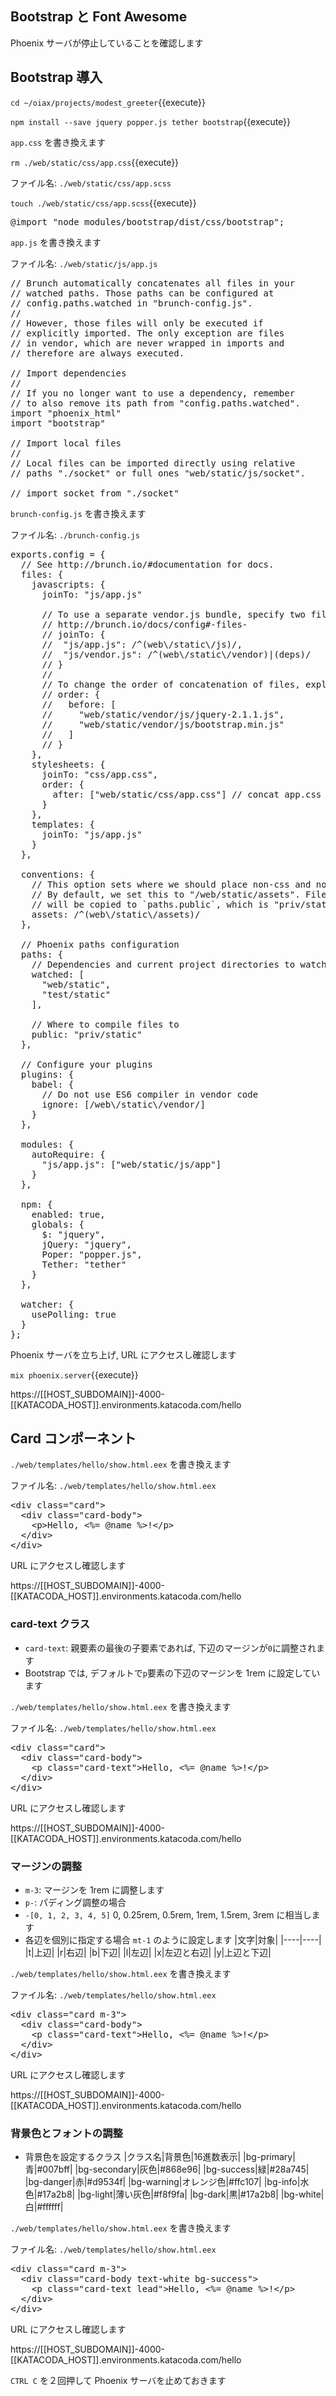 
## Bootstrap と Font Awesome

Phoenix サーバが停止していることを確認します

## Bootstrap 導入

`cd ~/oiax/projects/modest_greeter`{{execute}}

`npm install --save jquery popper.js tether bootstrap`{{execute}}

`app.css` を書き換えます

`rm ./web/static/css/app.css`{{execute}}

ファイル名: `./web/static/css/app.scss`

`touch ./web/static/css/app.scss`{{execute}}

<pre class="file" data-filename="~/oiax/projects/modest_greeter/web/static/css/app.scss" data-target="replace">
@import "node_modules/bootstrap/dist/css/bootstrap";
</pre>

`app.js` を書き換えます

ファイル名: `./web/static/js/app.js`

<pre class="file" data-filename="~/oiax/projects/modest_greeter/web/static/js/app.js" data-target="replace">
// Brunch automatically concatenates all files in your
// watched paths. Those paths can be configured at
// config.paths.watched in "brunch-config.js".
//
// However, those files will only be executed if
// explicitly imported. The only exception are files
// in vendor, which are never wrapped in imports and
// therefore are always executed.

// Import dependencies
//
// If you no longer want to use a dependency, remember
// to also remove its path from "config.paths.watched".
import "phoenix_html"
import "bootstrap"

// Import local files
//
// Local files can be imported directly using relative
// paths "./socket" or full ones "web/static/js/socket".

// import socket from "./socket"
</pre>

`brunch-config.js` を書き換えます

ファイル名: `./brunch-config.js`

<pre class="file" data-filename="~/oiax/projects/modest_greeter/brunch-config.js" data-target="replace">
exports.config = {
  // See http://brunch.io/#documentation for docs.
  files: {
    javascripts: {
      joinTo: "js/app.js"

      // To use a separate vendor.js bundle, specify two files path
      // http://brunch.io/docs/config#-files-
      // joinTo: {
      //  "js/app.js": /^(web\/static\/js)/,
      //  "js/vendor.js": /^(web\/static\/vendor)|(deps)/
      // }
      //
      // To change the order of concatenation of files, explicitly mention here
      // order: {
      //   before: [
      //     "web/static/vendor/js/jquery-2.1.1.js",
      //     "web/static/vendor/js/bootstrap.min.js"
      //   ]
      // }
    },
    stylesheets: {
      joinTo: "css/app.css",
      order: {
        after: ["web/static/css/app.css"] // concat app.css last
      }
    },
    templates: {
      joinTo: "js/app.js"
    }
  },

  conventions: {
    // This option sets where we should place non-css and non-js assets in.
    // By default, we set this to "/web/static/assets". Files in this directory
    // will be copied to `paths.public`, which is "priv/static" by default.
    assets: /^(web\/static\/assets)/
  },

  // Phoenix paths configuration
  paths: {
    // Dependencies and current project directories to watch
    watched: [
      "web/static",
      "test/static"
    ],

    // Where to compile files to
    public: "priv/static"
  },

  // Configure your plugins
  plugins: {
    babel: {
      // Do not use ES6 compiler in vendor code
      ignore: [/web\/static\/vendor/]
    }
  },

  modules: {
    autoRequire: {
      "js/app.js": ["web/static/js/app"]
    }
  },

  npm: {
    enabled: true,
    globals: {
      $: "jquery",
      jQuery: "jquery",
      Poper: "popper.js",
      Tether: "tether"
    }
  },

  watcher: {
    usePolling: true
  }
};
</pre>

Phoenix サーバを立ち上げ, URL にアクセスし確認します

`mix phoenix.server`{{execute}}

https://[[HOST_SUBDOMAIN]]-4000-[[KATACODA_HOST]].environments.katacoda.com/hello

## Card コンポーネント

`./web/templates/hello/show.html.eex` を書き換えます

ファイル名: `./web/templates/hello/show.html.eex`

<pre class="file" data-filename="~/oiax/projects/modest_greeter/web/templates/hello/show.html.eex" data-target="replace">
&lt;div class="card"&gt;
  &lt;div class="card-body"&gt;
    &lt;p&gt;Hello, &lt;%= @name %&gt;!&lt;/p&gt;
  &lt;/div&gt;
&lt;/div&gt;
</pre>

URL にアクセスし確認します

https://[[HOST_SUBDOMAIN]]-4000-[[KATACODA_HOST]].environments.katacoda.com/hello

### card-text クラス

- `card-text`: 親要素の最後の子要素であれば, 下辺のマージンが`0`に調整されます
- Bootstrap では, デフォルトで`p`要素の下辺のマージンを 1rem に設定しています

`./web/templates/hello/show.html.eex` を書き換えます

ファイル名: `./web/templates/hello/show.html.eex`

<pre class="file" data-filename="~/oiax/projects/modest_greeter/web/templates/hello/show.html.eex" data-target="replace">
&lt;div class="card"&gt;
  &lt;div class="card-body"&gt;
    &lt;p class="card-text"&gt;Hello, &lt;%= @name %&gt;!&lt;/p&gt;
  &lt;/div&gt;
&lt;/div&gt;
</pre>

URL にアクセスし確認します

https://[[HOST_SUBDOMAIN]]-4000-[[KATACODA_HOST]].environments.katacoda.com/hello

### マージンの調整

- `m-3`: マージンを 1rem に調整します
- `p-`: パディング調整の場合
- `-[0, 1, 2, 3, 4, 5]` 0, 0.25rem, 0.5rem, 1rem, 1.5rem, 3rem に相当します
- 各辺を個別に指定する場合 `mt-1` のように設定します
|文字|対象|
|----|----|
|t|上辺|
|r|右辺|
|b|下辺|
|l|左辺|
|x|左辺と右辺|
|y|上辺と下辺|


`./web/templates/hello/show.html.eex` を書き換えます

ファイル名: `./web/templates/hello/show.html.eex`

<pre class="file" data-filename="~/oiax/projects/modest_greeter/web/templates/hello/show.html.eex" data-target="replace">
&lt;div class="card m-3"&gt;
  &lt;div class="card-body"&gt;
    &lt;p class="card-text"&gt;Hello, &lt;%= @name %&gt;!&lt;/p&gt;
  &lt;/div&gt;
&lt;/div&gt;
</pre>

URL にアクセスし確認します

https://[[HOST_SUBDOMAIN]]-4000-[[KATACODA_HOST]].environments.katacoda.com/hello

### 背景色とフォントの調整

- 背景色を設定するクラス
|クラス名|背景色|16進数表示|
|bg-primary|青|#007bff|
|bg-secondary|灰色|#868e96|
|bg-success|緑|#28a745|
|bg-danger|赤|#d9534f|
|bg-warning|オレンジ色|#ffc107|
|bg-info|水色|#17a2b8|
|bg-light|薄い灰色|#f8f9fa|
|bg-dark|黒|#17a2b8|
|bg-white|白|#ffffff|

`./web/templates/hello/show.html.eex` を書き換えます

ファイル名: `./web/templates/hello/show.html.eex`

<pre class="file" data-filename="~/oiax/projects/modest_greeter/web/templates/hello/show.html.eex" data-target="replace">
&lt;div class="card m-3"&gt;
  &lt;div class="card-body text-white bg-success"&gt;
    &lt;p class="card-text lead"&gt;Hello, &lt;%= @name %&gt;!&lt;/p&gt;
  &lt;/div&gt;
&lt;/div&gt;
</pre>

URL にアクセスし確認します

https://[[HOST_SUBDOMAIN]]-4000-[[KATACODA_HOST]].environments.katacoda.com/hello

`CTRL C` を２回押して Phoenix サーバを止めておきます
